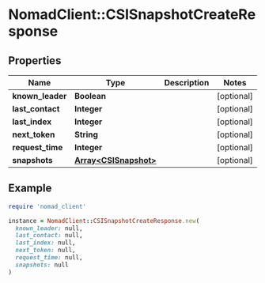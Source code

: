 # NomadClient::CSISnapshotCreateResponse

## Properties

| Name | Type | Description | Notes |
| ---- | ---- | ----------- | ----- |
| **known_leader** | **Boolean** |  | [optional] |
| **last_contact** | **Integer** |  | [optional] |
| **last_index** | **Integer** |  | [optional] |
| **next_token** | **String** |  | [optional] |
| **request_time** | **Integer** |  | [optional] |
| **snapshots** | [**Array&lt;CSISnapshot&gt;**](CSISnapshot.md) |  | [optional] |

## Example

```ruby
require 'nomad_client'

instance = NomadClient::CSISnapshotCreateResponse.new(
  known_leader: null,
  last_contact: null,
  last_index: null,
  next_token: null,
  request_time: null,
  snapshots: null
)
```


